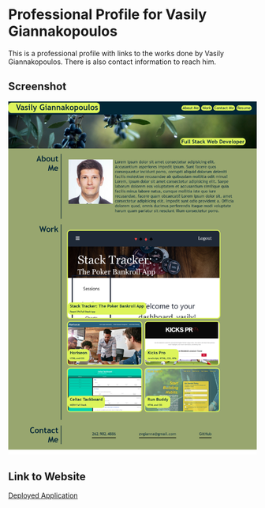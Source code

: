 # Professional Profile for Vasily Giannakopoulos

This is a professional profile with links to the works done by Vasily Giannakopoulos. There is also contact information to reach him.

## Screenshot

![ScreenShot](/image/screenshot.PNG)

## Link to Website

[Deployed Application](https://vasilyg10.github.io/professional-profile/)